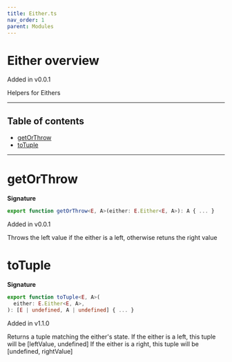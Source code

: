 ```yaml
---
title: Either.ts
nav_order: 1
parent: Modules
---
```


# Either overview

Added in v0.0.1

Helpers for Eithers

---

<h2 class="text-delta">Table of contents</h2>

- [getOrThrow](#getorthrow)
- [toTuple](#totuple)

---

# getOrThrow

**Signature**

```ts
export function getOrThrow<E, A>(either: E.Either<E, A>): A { ... }
```

Added in v0.0.1

Throws the left value if the either is a left, otherwise retuns the right value

# toTuple

**Signature**

```ts
export function toTuple<E, A>(
  either: E.Either<E, A>,
): [E | undefined, A | undefined] { ... }
```

Added in v1.1.0

Returns a tuple matching the either's state.
If the either is a left, this tuple will be [leftValue, undefined]
If the either is a right, this tuple will be [undefined, rightValue]
